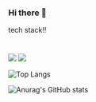 ### Hi there 👋

<!--
**jiwoo1202/jiwoo1202** is a ✨ _special_ ✨ repository because its `README.md` (this file) appears on your GitHub profile.

Here are some ideas to get you started:

- 🔭 I’m currently working on ...
- 🌱 I’m currently learning ...
- 👯 I’m looking to collaborate on ...
- 🤔 I’m looking for help with ...
- 💬 Ask me about ...
- 📫 How to reach me: ...
- 😄 Pronouns: ...
- ⚡ Fun fact: ...
-->
tech stack!!
#
<img src="https://img.shields.io/badge/C-A8B9CC?style=flat&logo=C&logoColor=white"/>
<img src="https://img.shields.io/badge/C++-00599C?style=flat&logo=C++&logoColor=00599C"/>


![Top Langs](https://github-readme-stats.vercel.app/api/top-langs/?username=jiwoo1202&layout=compact&theme=tokyonight)

![Anurag's GitHub stats](https://github-readme-stats.vercel.app/api?username=jiwoo1202&show_icons=true&theme=tokyonight)
